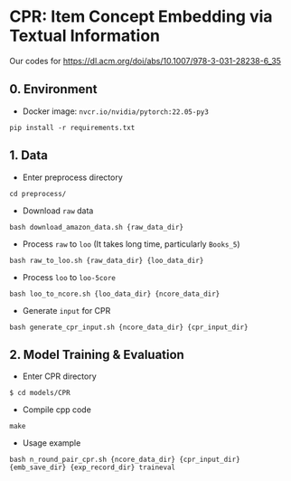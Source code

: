 # CPR: Item Concept Embedding via Textual Information
Our codes for https://dl.acm.org/doi/abs/10.1007/978-3-031-28238-6_35

## 0. Environment
- Docker image: `nvcr.io/nvidia/pytorch:22.05-py3`
```
pip install -r requirements.txt
```

## 1. Data

- Enter preprocess directory 
```
cd preprocess/
```
- Download `raw` data
```
bash download_amazon_data.sh {raw_data_dir}
```

- Process `raw` to `loo` (It takes long time, particularly `Books_5`)
```
bash raw_to_loo.sh {raw_data_dir} {loo_data_dir}
```

- Process `loo` to `loo-5core`
```
bash loo_to_ncore.sh {loo_data_dir} {ncore_data_dir}
```

- Generate `input` for CPR 
```
bash generate_cpr_input.sh {ncore_data_dir} {cpr_input_dir}
```

## 2. Model Training & Evaluation 
- Enter CPR directory
```
$ cd models/CPR
```

- Compile cpp code
```
make
```

- Usage example
```
bash n_round_pair_cpr.sh {ncore_data_dir} {cpr_input_dir} {emb_save_dir} {exp_record_dir} traineval
```

